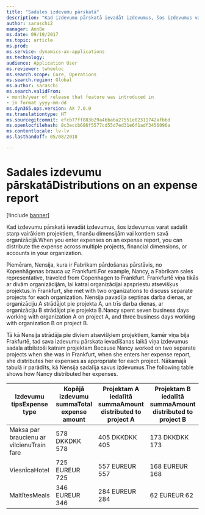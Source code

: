 ```yaml
---
title: "Sadales izdevumu pārskatā"
description: "Kad izdevumu pārskatā ievadāt izdevumus, šos izdevumus varat sadalīt starp vairākiem projektiem, juridiskajām personām vai kontiem savā organizācijā."
author: saraschi2
manager: AnnBe
ms.date: 09/19/2017
ms.topic: article
ms.prod: 
ms.service: dynamics-ax-applications
ms.technology: 
audience: Application User
ms.reviewer: twheeloc
ms.search.scope: Core, Operations
ms.search.region: Global
ms.author: saraschi
ms.search.validFrom:
- month/year of release that feature was introduced in
- in format yyyy-mm-dd
ms.dyn365.ops.version: AX 7.0.0
ms.translationtype: HT
ms.sourcegitcommit: efcb77ff883b29a4bbaba27551e02311742afbbd
ms.openlocfilehash: 8c3eccb686f5577cd55d7ed31e6f1adf3456096a
ms.contentlocale: lv-lv
ms.lasthandoff: 05/08/2018

---
```


# <a name="distributions-on-an-expense-report"></a><span data-ttu-id="2d64a-103">Sadales izdevumu pārskatā</span><span class="sxs-lookup"><span data-stu-id="2d64a-103">Distributions on an expense report</span></span>

[!include [banner](../includes/banner.md)]

<span data-ttu-id="2d64a-104"> Kad izdevumu pārskatā ievadāt izdevumus, šos izdevumus varat sadalīt starp vairākiem projektiem, finanšu dimensijām vai kontiem savā organizācijā.</span><span class="sxs-lookup"><span data-stu-id="2d64a-104">When you enter expenses on an expense report, you can distribute the expense across multiple projects, financial dimensions, or accounts in your organization.</span></span>

<span data-ttu-id="2d64a-105">Piemēram, Nensija, kura ir Fabrikam pārdošanas pārstāvis, no Kopenhāgenas brauca uz Frankfurti.</span><span class="sxs-lookup"><span data-stu-id="2d64a-105">For example, Nancy, a Fabrikam sales representative, traveled from Copenhagen to Frankfurt.</span></span> <span data-ttu-id="2d64a-106">Frankfurtē viņa tikās ar divām organizācijām, lai katrai organizācijai apspriestu atsevišķus projektus.</span><span class="sxs-lookup"><span data-stu-id="2d64a-106">In Frankfurt, she met with two organizations to discuss separate projects for each organization.</span></span> <span data-ttu-id="2d64a-107">Nensija pavadīja septiņas darba dienas, ar organizāciju A strādājot pie projekta A, un trīs darba dienas, ar organizāciju B strādājot pie projekta B.</span><span class="sxs-lookup"><span data-stu-id="2d64a-107">Nancy spent seven business days working with organization A on project A, and three business days working with organization B on project B.</span></span>

<span data-ttu-id="2d64a-108">Tā kā Nensija strādāja pie diviem atsevišķiem projektiem, kamēr viņa bija Frakfurtē, tad sava izdevumu pārskata ievadīšanas laikā viņa izdevumus sadala atbilstoši katram projektam.</span><span class="sxs-lookup"><span data-stu-id="2d64a-108">Because Nancy worked on two separate projects when she was in Frankfurt, when she enters her expense report, she distributes her expenses as appropriate for each project.</span></span> <span data-ttu-id="2d64a-109">Nākamajā tabulā ir parādīts, kā Nensija sadalīja savus izdevumus.</span><span class="sxs-lookup"><span data-stu-id="2d64a-109">The following table shows how Nancy distributed her expenses.</span></span>


| <span data-ttu-id="2d64a-110"><strong>Izdevumu tips</strong></span><span class="sxs-lookup"><span data-stu-id="2d64a-110"><strong>Expense type</strong></span></span> | <span data-ttu-id="2d64a-111"><strong>Kopējā izdevumu summa</strong></span><span class="sxs-lookup"><span data-stu-id="2d64a-111"><strong>Total expense amount</strong></span></span> | <span data-ttu-id="2d64a-112"><strong>Projektam A iedalītā summa</strong></span><span class="sxs-lookup"><span data-stu-id="2d64a-112"><strong>Amount distributed to project A</strong></span></span> | <span data-ttu-id="2d64a-113"><strong>Projektam B iedalītā summa</strong></span><span class="sxs-lookup"><span data-stu-id="2d64a-113"><strong>Amount distributed to project B</strong></span></span> |
|-------------------------------|---------------------------------------|--------------------------------------------------|--------------------------------------------------|
|          <span data-ttu-id="2d64a-114">Maksa par braucienu ar vilcienu</span><span class="sxs-lookup"><span data-stu-id="2d64a-114">Train fare</span></span>           |                <span data-ttu-id="2d64a-115">578 DKK</span><span class="sxs-lookup"><span data-stu-id="2d64a-115">DKK 578</span></span>                |                     <span data-ttu-id="2d64a-116">405 DKK</span><span class="sxs-lookup"><span data-stu-id="2d64a-116">DKK 405</span></span>                      |                     <span data-ttu-id="2d64a-117">173 DKK</span><span class="sxs-lookup"><span data-stu-id="2d64a-117">DKK 173</span></span>                      |
|             <span data-ttu-id="2d64a-118">Viesnīca</span><span class="sxs-lookup"><span data-stu-id="2d64a-118">Hotel</span></span>             |                <span data-ttu-id="2d64a-119">725 EUR</span><span class="sxs-lookup"><span data-stu-id="2d64a-119">EUR 725</span></span>                |                     <span data-ttu-id="2d64a-120">557 EUR</span><span class="sxs-lookup"><span data-stu-id="2d64a-120">EUR 557</span></span>                      |                     <span data-ttu-id="2d64a-121">168 EUR</span><span class="sxs-lookup"><span data-stu-id="2d64a-121">EUR 168</span></span>                      |
|             <span data-ttu-id="2d64a-122">Maltītes</span><span class="sxs-lookup"><span data-stu-id="2d64a-122">Meals</span></span>             |                <span data-ttu-id="2d64a-123">346 EUR</span><span class="sxs-lookup"><span data-stu-id="2d64a-123">EUR 346</span></span>                |                     <span data-ttu-id="2d64a-124">284 EUR</span><span class="sxs-lookup"><span data-stu-id="2d64a-124">EUR 284</span></span>                      |                      <span data-ttu-id="2d64a-125">62 EUR</span><span class="sxs-lookup"><span data-stu-id="2d64a-125">EUR 62</span></span>                      |


